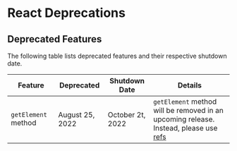 # React Deprecations

## Deprecated Features

The following table lists deprecated features and their respective shutdown date.

| Feature                      | Deprecated       | Shutdown Date      |  Details                                                                                                             |
|------------------------------|------------------|--------------------|----------------------------------------------------------------------------------------------------------------------|
| `getElement` method          | August 25, 2022  | October 2t, 2022   | `getElement` method will be removed in an upcoming release. Instead, please use [refs](#basistheoryreact-using-refs) | 
